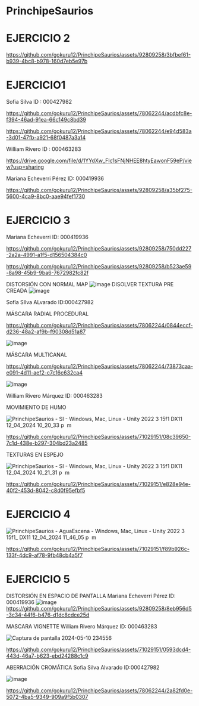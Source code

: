 # PrinchipeSaurios

# EJERCICIO 2

https://github.com/gokuru12/PrinchipeSaurios/assets/92809258/3bfbef61-b939-4bc8-b978-160d7eb5e97b


# EJERCICIO1
Sofia Silva ID : 000427982


https://github.com/gokuru12/PrinchipeSaurios/assets/78062244/acdbfc8e-f394-46ad-91ea-66c149c8bd39


https://github.com/gokuru12/PrinchipeSaurios/assets/78062244/e94d583a-3d01-47fb-a921-68f0487a3a14


William Rivero ID : 000463283

https://drive.google.com/file/d/1YYdXw_Flc1sFNjNHEE8htyEawonF59eP/view?usp=sharing

Mariana Echeverri Pérez ID: 000419936

https://github.com/gokuru12/PrinchipeSaurios/assets/92809258/a35bf275-5600-4ca9-8bc0-aae94fef1730

# EJERCICIO 3
Mariana Echeverri ID: 000419936


https://github.com/gokuru12/PrinchipeSaurios/assets/92809258/750dd227-2a2a-4991-a1f5-d156504384c0


https://github.com/gokuru12/PrinchipeSaurios/assets/92809258/b523ae59-8a98-45b9-9ba6-7672982fc82f



DISTORSIÓN CON NORMAL MAP
![image](https://github.com/gokuru12/PrinchipeSaurios/assets/92809258/d1ff8787-80fd-481e-bd33-cf25d875e454)
DISOLVER TEXTURA PRE CREADA
![image](https://github.com/gokuru12/PrinchipeSaurios/assets/92809258/b5d7b433-493a-45fa-a455-4b65df229c28)




Sofía SIlva ALvarado ID:000427982

MÁSCARA RADIAL PROCEDURAL

https://github.com/gokuru12/PrinchipeSaurios/assets/78062244/0844eccf-d236-48a2-af9b-f90308d51a87

![image](https://github.com/gokuru12/PrinchipeSaurios/assets/78062244/3b8fc4bf-380d-49ce-8862-447007a23bf5)

MÁSCARA MULTICANAL

https://github.com/gokuru12/PrinchipeSaurios/assets/78062244/73873caa-e091-4d11-aef2-c7c16c632ca4

![image](https://github.com/gokuru12/PrinchipeSaurios/assets/78062244/5cd0aa3a-d519-4c58-8030-0955011a562c)


William Rivero Márquez ID: 000463283

MOVIMIENTO DE HUMO

![PrinchipeSaurios - SI - Windows, Mac, Linux - Unity 2022 3 15f1 _DX11_ 12_04_2024 10_20_33 p  m](https://github.com/gokuru12/PrinchipeSaurios/assets/71029151/36ce0e91-2e93-45bf-b25b-323502e3d9bf)


https://github.com/gokuru12/PrinchipeSaurios/assets/71029151/08c39650-7c1d-438e-b297-304bd23a2485


TEXTURAS EN ESPEJO

![PrinchipeSaurios - SI - Windows, Mac, Linux - Unity 2022 3 15f1 _DX11_ 12_04_2024 10_21_31 p  m](https://github.com/gokuru12/PrinchipeSaurios/assets/71029151/b2d9a519-139c-4b6e-9561-d5ff9ef3cf36)



https://github.com/gokuru12/PrinchipeSaurios/assets/71029151/e828e94e-40f2-453d-8042-c8d0f95efbf5



# EJERCICIO 4


![PrinchipeSaurios - AguaEscena - Windows, Mac, Linux - Unity 2022 3 15f1_ _DX11_ 12_04_2024 11_46_05 p  m](https://github.com/gokuru12/PrinchipeSaurios/assets/71029151/446e15ec-b661-4d19-b97d-086e5711889f)


https://github.com/gokuru12/PrinchipeSaurios/assets/71029151/f89b926c-133f-4dc9-af78-9fb48cb4a5f7



# EJERCICIO 5 

DISTORSIÓN EN ESPACIO DE PANTALLA
Mariana Echeverri Pérez ID: 000419936
![image](https://github.com/gokuru12/PrinchipeSaurios/assets/92809258/6d9f0bc8-94bf-4c27-82c3-995bfeb4d91e)
https://github.com/gokuru12/PrinchipeSaurios/assets/92809258/8eb956d5-3c34-44f6-b476-d1dc8cdce25d


MASCARA VIGNETTE
William Rivero Márquez ID: 000463283


![Captura de pantalla 2024-05-10 234556](https://github.com/gokuru12/PrinchipeSaurios/assets/71029151/aab0d6a1-6ee2-4439-95c3-9f8ef3d1825e)


https://github.com/gokuru12/PrinchipeSaurios/assets/71029151/0593dcd4-443d-46a7-b623-ebd24288c1c9

ABERRACIÓN CROMÁTICA
Sofía Silva Alvarado ID:000427982

![image](https://github.com/gokuru12/PrinchipeSaurios/assets/78062244/6167084d-df48-4cb1-bf1d-103ee0461700)

https://github.com/gokuru12/PrinchipeSaurios/assets/78062244/2a82fd0e-5072-4ba5-9349-909a9f5b0307







